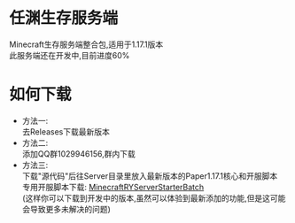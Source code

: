 # 任渊生存服务端
Minecraft生存服务端整合包,适用于1.17.1版本<br>
此服务端还在开发中,目前进度60%
# 如何下载
* 方法一:<br>
去Releases下载最新版本<br>
* 方法二:<br>
添加QQ群1029946156,群内下载
* 方法三:<br>
下载"源代码"后往Server目录里放入最新版本的Paper1.17.1核心和开服脚本<br>
专用开服脚本下载: [MinecraftRYServerStarterBatch](https://github.com/lRENyaaa/MinecraftRYServerStarterBatch)<br>
(这样你可以下载到开发中的版本,虽然可以体验到最新添加的功能,但是这可能会导致更多未解决的问题)
